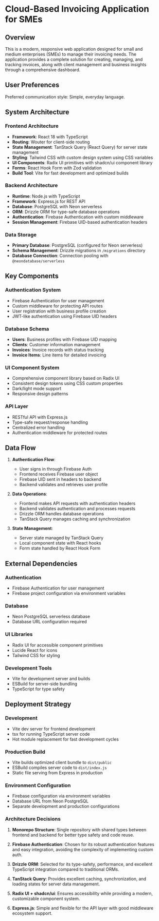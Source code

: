 # Cloud-Based Invoicing Application for SMEs

## Overview

This is a modern, responsive web application designed for small and medium enterprises (SMEs) to manage their invoicing needs. The application provides a complete solution for creating, managing, and tracking invoices, along with client management and business insights through a comprehensive dashboard.

## User Preferences

Preferred communication style: Simple, everyday language.

## System Architecture

### Frontend Architecture
- **Framework**: React 18 with TypeScript
- **Routing**: Wouter for client-side routing
- **State Management**: TanStack Query (React Query) for server state management
- **Styling**: Tailwind CSS with custom design system using CSS variables
- **UI Components**: Radix UI primitives with shadcn/ui component library
- **Forms**: React Hook Form with Zod validation
- **Build Tool**: Vite for fast development and optimized builds

### Backend Architecture
- **Runtime**: Node.js with TypeScript
- **Framework**: Express.js for REST API
- **Database**: PostgreSQL with Neon serverless
- **ORM**: Drizzle ORM for type-safe database operations
- **Authentication**: Firebase Authentication with custom middleware
- **Session Management**: Firebase UID-based authentication headers

### Data Storage
- **Primary Database**: PostgreSQL (configured for Neon serverless)
- **Schema Management**: Drizzle migrations in `/migrations` directory
- **Database Connection**: Connection pooling with `@neondatabase/serverless`

## Key Components

### Authentication System
- Firebase Authentication for user management
- Custom middleware for protecting API routes
- User registration with business profile creation
- JWT-like authentication using Firebase UID headers

### Database Schema
- **Users**: Business profiles with Firebase UID mapping
- **Clients**: Customer information management
- **Invoices**: Invoice records with status tracking
- **Invoice Items**: Line items for detailed invoicing

### UI Component System
- Comprehensive component library based on Radix UI
- Consistent design tokens using CSS custom properties
- Dark/light mode support
- Responsive design patterns

### API Layer
- RESTful API with Express.js
- Type-safe request/response handling
- Centralized error handling
- Authentication middleware for protected routes

## Data Flow

1. **Authentication Flow**:
   - User signs in through Firebase Auth
   - Frontend receives Firebase user object
   - Firebase UID sent in headers to backend
   - Backend validates and retrieves user profile

2. **Data Operations**:
   - Frontend makes API requests with authentication headers
   - Backend validates authentication and processes requests
   - Drizzle ORM handles database operations
   - TanStack Query manages caching and synchronization

3. **State Management**:
   - Server state managed by TanStack Query
   - Local component state with React hooks
   - Form state handled by React Hook Form

## External Dependencies

### Authentication
- Firebase Authentication for user management
- Firebase project configuration via environment variables

### Database
- Neon PostgreSQL serverless database
- Database URL configuration required

### UI Libraries
- Radix UI for accessible component primitives
- Lucide React for icons
- Tailwind CSS for styling

### Development Tools
- Vite for development server and builds
- ESBuild for server-side bundling
- TypeScript for type safety

## Deployment Strategy

### Development
- Vite dev server for frontend development
- tsx for running TypeScript server code
- Hot module replacement for fast development cycles

### Production Build
- Vite builds optimized client bundle to `dist/public`
- ESBuild compiles server code to `dist/index.js`
- Static file serving from Express in production

### Environment Configuration
- Firebase configuration via environment variables
- Database URL from Neon PostgreSQL
- Separate development and production configurations

### Architecture Decisions

1. **Monorepo Structure**: Single repository with shared types between frontend and backend for better type safety and code reuse.

2. **Firebase Authentication**: Chosen for its robust authentication features and easy integration, avoiding the complexity of implementing custom auth.

3. **Drizzle ORM**: Selected for its type-safety, performance, and excellent TypeScript integration compared to traditional ORMs.

4. **TanStack Query**: Provides excellent caching, synchronization, and loading states for server data management.

5. **Radix UI + shadcn/ui**: Ensures accessibility while providing a modern, customizable component system.

6. **Express.js**: Simple and flexible for the API layer with good middleware ecosystem support.